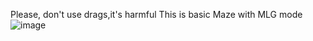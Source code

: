 Please, don't use drags,it's harmful
This is basic Maze with MLG mode
![image](https://github.com/VladosNasos/Meizu-snap-back-to-2015-/assets/126729032/7abb3a92-3cd7-4376-89ab-13b1623c240e)
